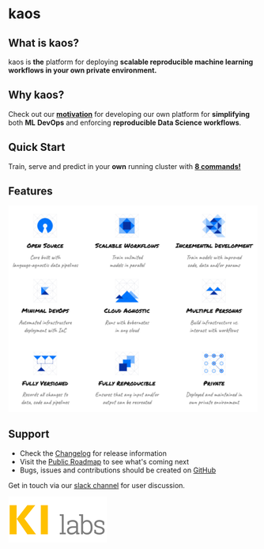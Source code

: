 # kaos

## What is kaos?

kaos is **the** platform for deploying **scalable reproducible machine learning workflows in your own private environment.**

## Why kaos?

Check out our [**motivation**](motivation/) for developing our own platform for **simplifying** both **ML** **DevOps** and enforcing **reproducible Data Science workflows**.

## Quick Start

Train, serve and predict in your **own** running cluster with [**8 commands!**](getting-started/quick-start.md)

## Features



![](.gitbook/assets/kaos-features.png)

## Support

* Check the [Changelog](miscellaneous/changelog.md) for release information
* Visit the [Public Roadmap](miscellaneous/roadmap.md) to see what's coming next
* Bugs, issues and contributions should be created on [GitHub](https://github.com/KI-labs/kaos-infra)

Get in touch via our [slack channel](https://kaos-dev.slack.com) for user discussion.





![](.gitbook/assets/image%20%288%29.png)

